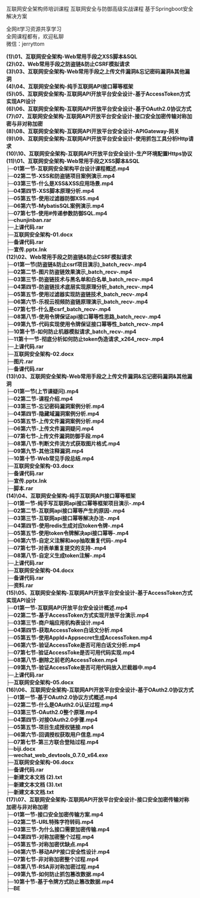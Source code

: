 互联网安全架构师培训课程 互联网安全与防御高级实战课程 基于Springboot安全解决方案

全网it学习资源共享学习<br>全网课程都有，欢迎私聊<br>微信：jerryttom<br>

<strong>(1)\01、互联网安全架构-Web常用手段之XSS脚本&amp;SQL</strong><br> <strong>(2)\02、Web常用手段之防盗链&amp;防止CSRF模拟请求</strong><br> <strong>(3)\03、互联网安全架构-Web常用手段之上传文件漏洞&amp;忘记密码漏洞&amp;其他漏洞</strong><br> <strong>(4)\04、互联网安全架构-纯手互联网API接口幂等框架</strong><br> <strong>(5)\05、互联网安全架构-互联网API开放平台安全设计-基于AccessToken方式实现API设计</strong><br> <strong>(6)\06、互联网安全架构-互联网API开放平台安全设计-基于OAuth2.0协议方式</strong><br> <strong>(7)\07、互联网安全架构-互联网API开放平台安全设计-接口安全加密传输对称加密与非对称加密</strong><br> <strong>(8)\08、互联网安全架构-互联网API开放平台安全设计-APIGateway-网关</strong><br> <strong>(9)\09、互联网安全架构-互联网API开放平台安全设计-使用抓包工具分析Http请求</strong><br> <strong>(10)\10、互联网安全架构-互联网API开放平台安全设计-生产环境配置Https协议</strong><br> <strong>(11)\01、互联网安全架构-Web常用手段之XSS脚本&amp;SQL</strong><br> <strong>├─01第一节-互联网安全架构平台设计课程概述.mp4</strong><br> <strong>├─02第二节-XSS和防盗链项目案例演示.mp4</strong><br> <strong>├─03第三节-什么是XSS&amp;XSS应用场景.mp4</strong><br> <strong>├─04第四节-XSS脚本原理分析.mp4</strong><br> <strong>├─05第五节-使用过滤器防御XSS.mp4</strong><br> <strong>├─06第六节-MybatisSQL案例演示.mp4</strong><br> <strong>├─07第七节-使用#传递参数防御SQL.mp4</strong><br> <strong>├─chunjinban.rar</strong><br> <strong>├─上课代码.rar</strong><br> <strong>├─互联网安全架构-01.docx</strong><br> <strong>├─备课代码.rar</strong><br> <strong>├─宣传.pptx.lnk</strong><br> <strong>(12)\02、Web常用手段之防盗链&amp;防止CSRF模拟请求</strong><br> <strong>├─01第一节(防盗链&amp;防止csrf项目演示)_batch_recv-.mp4</strong><br> <strong>├─02第二节-图片防盗链效果演示_batch_recv-.mp4</strong><br> <strong>├─03第三节-防盗链技术与黑名单和白名单_batch_recv-.mp4</strong><br> <strong>├─04第四节-防盗链技术底层实现原理分析_batch_recv-.mp4</strong><br> <strong>├─05第五节-使用过滤器实现防盗链技术_batch_recv-.mp4</strong><br> <strong>├─06第六节-乐视云视频防盗链原理演示_batch_recv-.mp4</strong><br> <strong>├─07第七节-什么是csrf_batch_recv-.mp4</strong><br> <strong>├─08第八节-使用令牌保证api接口幂等性思路_batch_recv-.mp4</strong><br> <strong>├─09第九节-代码实现使用令牌保证接口幂等性_batch_recv-.mp4</strong><br> <strong>├─10第十节-如何防止机器模拟请求_batch_recv-.mp4</strong><br> <strong>├─11第十一节-彻底分析如何防止token伪造请求_x264_recv-.mp4</strong><br> <strong>├─上课代码.rar</strong><br> <strong>├─互联网安全架构-02.docx</strong><br> <strong>├─图片.rar</strong><br> <strong>├─备课代码.rar</strong><br> <strong>(13)\03、互联网安全架构-Web常用手段之上传文件漏洞&amp;忘记密码漏洞&amp;其他漏洞</strong><br> <strong>├─01第一节(上节课疑问).mp4</strong><br> <strong>├─02第二节-课程介绍.mp4</strong><br> <strong>├─03第三节-忘记密码漏洞案例分析.mp4</strong><br> <strong>├─04第四节-隐藏域漏洞案例分析.mp4</strong><br> <strong>├─05第五节-上传文件漏洞案例分析.mp4</strong><br> <strong>├─06第六节-上传文件漏洞疑问.mp4</strong><br> <strong>├─07第七节-上传文件漏洞防御手段.mp4</strong><br> <strong>├─08第八节-判断文件流方式获取图片格式.mp4</strong><br> <strong>├─09第九节-其他注释漏洞.mp4</strong><br> <strong>├─10第十节-Web常见手段总结.mp4</strong><br> <strong>├─互联网安全架构-03.docx</strong><br> <strong>├─备课代码.rar</strong><br> <strong>├─宣传.pptx.lnk</strong><br> <strong>├─脚本.rar</strong><br> <strong>(14)\04、互联网安全架构-纯手互联网API接口幂等框架</strong><br> <strong>├─01第一节-纯手写互联网api接口幂等框架项目演示-.mp4</strong><br> <strong>├─02第二节-互联网api接口幂等产生的原因-.mp4</strong><br> <strong>├─03第三节-互联网api接口幂等解决办法-.mp4</strong><br> <strong>├─04第四节-使用redis生成对应token令牌-.mp4</strong><br> <strong>├─05第五节-使用token令牌解决api接口幂等-.mp4</strong><br> <strong>├─06第六节-自定义注解和aop抽取重复代码-.mp4</strong><br> <strong>├─07第七节-对表单重复提交的支持-.mp4</strong><br> <strong>├─08第八节-自定义生成token注解-.mp4</strong><br> <strong>├─上课代码.rar</strong><br> <strong>├─互联网安全架构-04.docx</strong><br> <strong>├─备课代码.rar</strong><br> <strong>├─资料.rar</strong><br> <strong>(15)\05、互联网安全架构-互联网API开放平台安全设计-基于AccessToken方式实现API设计</strong><br> <strong>├─01第一节-互联网API开放平台安全设计概述.mp4</strong><br> <strong>├─02第二节-基于AccessToken方式实现开放平台演示.mp4</strong><br> <strong>├─03第三节-商户端应用机构表设计.mp4</strong><br> <strong>├─04第四节-获取AccessToken白话文分析.mp4</strong><br> <strong>├─05第五节-使用AppId+Appsecret生成AccessToken.mp4</strong><br> <strong>├─06第六节-验证AccessToke是否可用白话文分析.mp4</strong><br> <strong>├─07第七节-验证AccessToke是否可用代码实现.mp4</strong><br> <strong>├─08第八节-删除之前老的AccessToken.mp4</strong><br> <strong>├─09第九节-验证AccessToke是否可用代码放入拦截器中.mp4</strong><br> <strong>├─上课代码.rar</strong><br> <strong>├─互联网安全架构-05.docx</strong><br> <strong>(16)\06、互联网安全架构-互联网API开放平台安全设计-基于OAuth2.0协议方式</strong><br> <strong>├─01第一节-基于OAuth2.0协议方式概述.mp4</strong><br> <strong>├─02第二节-什么是OAuth2.0认证过程.mp4</strong><br> <strong>├─03第三节-OAuth2.0整个原理.mp4</strong><br> <strong>├─04第四节-对接OAuth2.0步骤.mp4</strong><br> <strong>├─05第五节-项目生成授权链接.mp4</strong><br> <strong>├─06第六节-回调授权获取用户信息.mp4</strong><br> <strong>├─07第七节-第三方联合登陆过程.mp4</strong><br> <strong>├─biji.docx</strong><br> <strong>├─wechat_web_devtools_0.7.0_x64.exe</strong><br> <strong>├─互联网安全架构-06.docx</strong><br> <strong>├─备课代码.rar</strong><br> <strong>├─新建文本文档 (2).txt</strong><br> <strong>├─新建文本文档 (3).txt</strong><br> <strong>├─新建文本文档.txt</strong><br> <strong>(17)\07、互联网安全架构-互联网API开放平台安全设计-接口安全加密传输对称加密与非对称加密</strong><br> <strong>├─01第一节-接口安全加密传输方案.mp4</strong><br> <strong>├─02第二节-URL特殊字符转码.mp4</strong><br> <strong>├─03第三节-为什么接口需要加密传输.mp4</strong><br> <strong>├─04第四节-对称加密整个过程.mp4</strong><br> <strong>├─05第五节-对称加密优缺点.mp4</strong><br> <strong>├─06第六节-移动APP接口安全性设计.mp4</strong><br> <strong>├─07第七节-非对称加密整个过程.mp4</strong><br> <strong>├─08第八节-RSA非对称加密过程.mp4</strong><br> <strong>├─09第九节-如何防止抓包篡改数据.mp4</strong><br> <strong>├─10第十节-基于令牌方式防止篡改数据.mp4</strong><br> <strong>├─BE